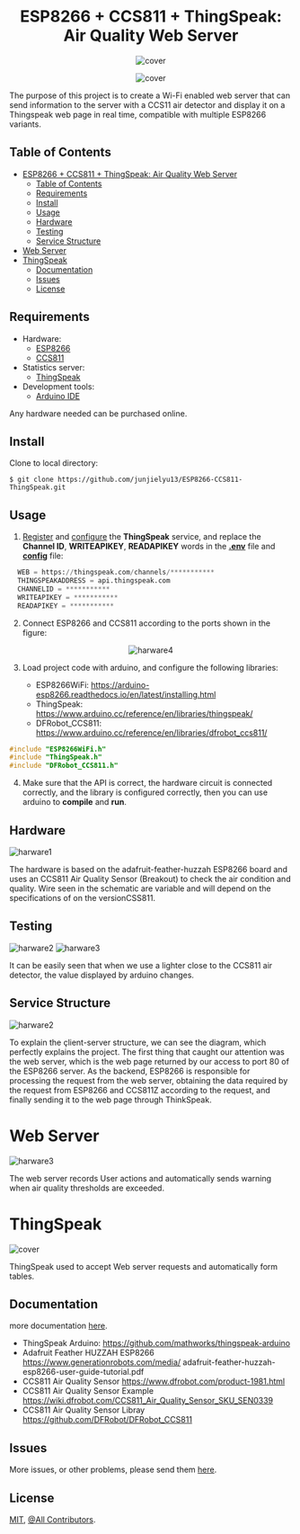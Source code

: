 <div align="center">

# ESP8266 + CCS811 + ThingSpeak: Air Quality Web Server

![cover](assets/ESP8266_SERVER.png)

![cover](assets/ThingSpeak.png)

</div>

The purpose of this project is to create a Wi-Fi enabled web server that can send information to the server with a CCS11 air detector and display it on a Thingspeak web page in real time, compatible with multiple ESP8266 variants.

## Table of Contents

- [ESP8266 + CCS811 + ThingSpeak: Air Quality Web Server](#esp8266--ccs811--thingspeak-air-quality-web-server)
  - [Table of Contents](#table-of-contents)
  - [Requirements](#requirements)
  - [Install](#install)
  - [Usage](#usage)
  - [Hardware](#hardware)
  - [Testing](#testing)
  - [Service Structure](#service-structure)
- [Web Server](#web-server)
- [ThingSpeak](#thingspeak)
  - [Documentation](#documentation)
  - [Issues](#issues)
  - [License](#license)

## Requirements

- Hardware:
  - [ESP8266](https://www.esp8266.com/)
  - [CCS811](https://wiki.dfrobot.com/CCS811_Air_Quality_Sensor_SKU_SEN0339)
- Statistics server:
  - [ThingSpeak](https://thingspeak.com/)
- Development tools:
  - [Arduino IDE](https://www.arduino.cc/en/software)

Any hardware needed can be purchased online.

## Install

Clone to local directory:

`$ git clone https://github.com/junjielyu13/ESP8266-CCS811-ThingSpeak.git`

## Usage

1. [Register](https://thingspeak.com/login?skipSSOCheck=true) and [configure](https://thingspeak.com/channels/new) the **ThingSpeak** service, and replace the **Channel ID**, **WRITEAPIKEY**, **READAPIKEY** words in the [**.env**](.env) file and [**config**](./webserver/config.h) file:

```py
  WEB = https://thingspeak.com/channels/***********
  THINGSPEAKADDRESS = api.thingspeak.com
  CHANNELID = ***********
  WRITEAPIKEY = ***********
  READAPIKEY = ***********
```

2. Connect ESP8266 and CCS811 according to the ports shown in the figure:

<div align="center">

![harware4](assets/plan.png)

</div>

3. Load project code with arduino, and configure the following libraries:

   - ESP8266WiFi: https://arduino-esp8266.readthedocs.io/en/latest/installing.html
   - ThingSpeak: https://www.arduino.cc/reference/en/libraries/thingspeak/
   - DFRobot_CCS811: https://www.arduino.cc/reference/en/libraries/dfrobot_ccs811/

```c
#include "ESP8266WiFi.h"
#include "ThingSpeak.h"
#include "DFRobot_CCS811.h"
```

4. Make sure that the API is correct, the hardware circuit is connected correctly, and the library is configured correctly, then you can use arduino to **compile** and **run**.

## Hardware

![harware1](assets/foto_1.jpg)

The hardware is based on the adafruit-feather-huzzah ESP8266 board and uses an CCS811 Air Quality Sensor (Breakout) to check the air condition and quality. Wire seen in the schematic are variable and will depend on the specifications of on the versionCSS811.

## Testing

![harware2](assets/foto_2-1.png) ![harware3](assets/foto_2-2.png)

It can be easily seen that when we use a lighter close to the CCS811 air detector, the value displayed by arduino changes.

## Service Structure

![harware2](assets/structure.png)

To explain the çlient-server structure, we can see the diagram, which perfectly explains the project. The first thing that caught our attention was the web server, which is the web page returned by our access to port 80 of the ESP8266 server. As the backend, ESP8266 is responsible for processing the request from the web server, obtaining the data required by the request from ESP8266 and CCS811Z according to the request, and finally sending it to the web page through ThinkSpeak.

# Web Server

![harware3](assets/ESP8266_SERVER.png)

The web server records User actions and automatically sends warning when air quality thresholds are exceeded.

# ThingSpeak

![cover](assets/ThingSpeak.png)

ThingSpeak used to accept Web server requests and automatically form tables.

## Documentation

more documentation [here]().

- ThingSpeak Arduino: https://github.com/mathworks/thingspeak-arduino
- Adafruit Feather HUZZAH ESP8266 https://www.generationrobots.com/media/
  adafruit-feather-huzzah-esp8266-user-guide-tutorial.pdf
- CCS811 Air Quality Sensor https://www.dfrobot.com/product-1981.html
- CCS811 Air Quality Sensor Example https://wiki.dfrobot.com/CCS811_Air_Quality_Sensor_SKU_SEN0339
- CCS811 Air Quality Sensor Libray https://github.com/DFRobot/DFRobot_CCS811

## Issues

More issues, or other problems, please send them [here](https://github.com/junjielyu13/ESP8266-CCS811-ThingSpeak/issues).

## License

[MIT](https://github.com/junjielyu13/ESP8266-CCS811-ThingSpeak/blob/main/LICENSE), [@All Contributors](#contributing).

